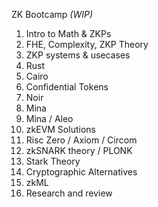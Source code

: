 ZK Bootcamp *(WIP)*

1. Intro to Math & ZKPs
2. FHE, Complexity, ZKP Theory
3. ZKP systems & usecases
4. Rust
5. Cairo
6. Confidential Tokens
7. Noir
8. Mina
9. Mina / Aleo
10. zkEVM Solutions
11. Risc Zero / Axiom / Circom
12. zkSNARK theory / PLONK
13. Stark Theory
14. Cryptographic Alternatives
15. zkML
16. Research and review